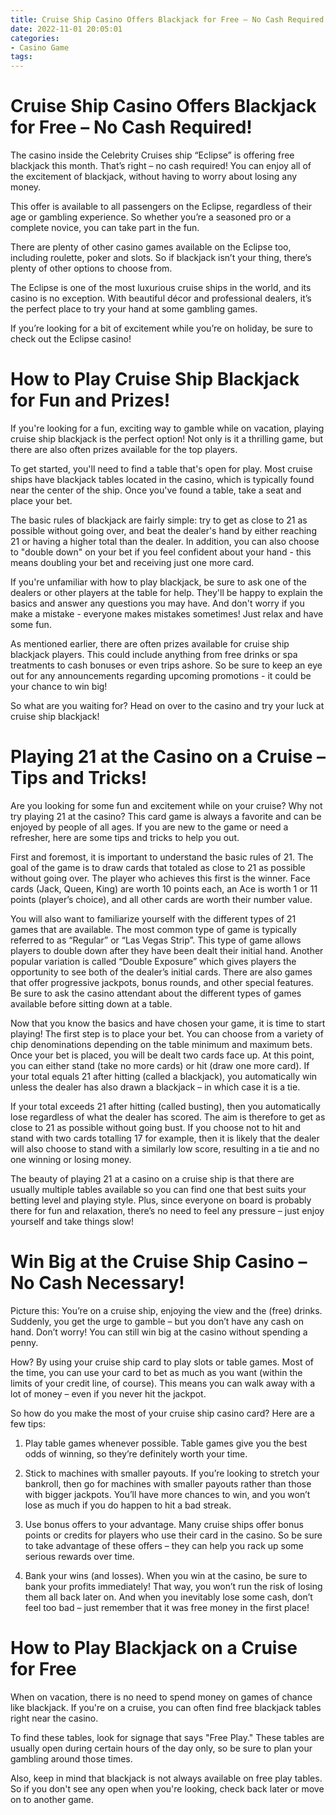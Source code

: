 ```yaml
---
title: Cruise Ship Casino Offers Blackjack for Free – No Cash Required!
date: 2022-11-01 20:05:01
categories:
- Casino Game
tags:
---
```



#  Cruise Ship Casino Offers Blackjack for Free – No Cash Required!

The casino inside the Celebrity Cruises ship “Eclipse” is offering free blackjack this month. That’s right – no cash required! You can enjoy all of the excitement of blackjack, without having to worry about losing any money.

This offer is available to all passengers on the Eclipse, regardless of their age or gambling experience. So whether you’re a seasoned pro or a complete novice, you can take part in the fun.

There are plenty of other casino games available on the Eclipse too, including roulette, poker and slots. So if blackjack isn’t your thing, there’s plenty of other options to choose from.

The Eclipse is one of the most luxurious cruise ships in the world, and its casino is no exception. With beautiful décor and professional dealers, it’s the perfect place to try your hand at some gambling games.

If you’re looking for a bit of excitement while you’re on holiday, be sure to check out the Eclipse casino!

#  How to Play Cruise Ship Blackjack for Fun and Prizes!

If you're looking for a fun, exciting way to gamble while on vacation, playing cruise ship blackjack is the perfect option! Not only is it a thrilling game, but there are also often prizes available for the top players.

To get started, you'll need to find a table that's open for play. Most cruise ships have blackjack tables located in the casino, which is typically found near the center of the ship. Once you've found a table, take a seat and place your bet.

The basic rules of blackjack are fairly simple: try to get as close to 21 as possible without going over, and beat the dealer's hand by either reaching 21 or having a higher total than the dealer. In addition, you can also choose to "double down" on your bet if you feel confident about your hand - this means doubling your bet and receiving just one more card.

If you're unfamiliar with how to play blackjack, be sure to ask one of the dealers or other players at the table for help. They'll be happy to explain the basics and answer any questions you may have. And don't worry if you make a mistake - everyone makes mistakes sometimes! Just relax and have some fun.

As mentioned earlier, there are often prizes available for cruise ship blackjack players. This could include anything from free drinks or spa treatments to cash bonuses or even trips ashore. So be sure to keep an eye out for any announcements regarding upcoming promotions - it could be your chance to win big!

So what are you waiting for? Head on over to the casino and try your luck at cruise ship blackjack!

#  Playing 21 at the Casino on a Cruise – Tips and Tricks!

Are you looking for some fun and excitement while on your cruise? Why not try playing 21 at the casino? This card game is always a favorite and can be enjoyed by people of all ages. If you are new to the game or need a refresher, here are some tips and tricks to help you out.

First and foremost, it is important to understand the basic rules of 21. The goal of the game is to draw cards that totaled as close to 21 as possible without going over. The player who achieves this first is the winner. Face cards (Jack, Queen, King) are worth 10 points each, an Ace is worth 1 or 11 points (player’s choice), and all other cards are worth their number value.

You will also want to familiarize yourself with the different types of 21 games that are available. The most common type of game is typically referred to as “Regular” or “Las Vegas Strip”. This type of game allows players to double down after they have been dealt their initial hand. Another popular variation is called “Double Exposure” which gives players the opportunity to see both of the dealer’s initial cards. There are also games that offer progressive jackpots, bonus rounds, and other special features. Be sure to ask the casino attendant about the different types of games available before sitting down at a table.

Now that you know the basics and have chosen your game, it is time to start playing! The first step is to place your bet. You can choose from a variety of chip denominations depending on the table minimum and maximum bets. Once your bet is placed, you will be dealt two cards face up. At this point, you can either stand (take no more cards) or hit (draw one more card). If your total equals 21 after hitting (called a blackjack), you automatically win unless the dealer has also drawn a blackjack – in which case it is a tie.

If your total exceeds 21 after hitting (called busting), then you automatically lose regardless of what the dealer has scored. The aim is therefore to get as close to 21 as possible without going bust. If you choose not to hit and stand with two cards totalling 17 for example, then it is likely that the dealer will also choose to stand with a similarly low score, resulting in a tie and no one winning or losing money.

The beauty of playing 21 at a casino on a cruise ship is that there are usually multiple tables available so you can find one that best suits your betting level and playing style. Plus, since everyone on board is probably there for fun and relaxation, there’s no need to feel any pressure – just enjoy yourself and take things slow!

#  Win Big at the Cruise Ship Casino – No Cash Necessary!

Picture this: You’re on a cruise ship, enjoying the view and the (free) drinks. Suddenly, you get the urge to gamble – but you don’t have any cash on hand. Don’t worry! You can still win big at the casino without spending a penny.

How? By using your cruise ship card to play slots or table games. Most of the time, you can use your card to bet as much as you want (within the limits of your credit line, of course). This means you can walk away with a lot of money – even if you never hit the jackpot.

So how do you make the most of your cruise ship casino card? Here are a few tips:

1. Play table games whenever possible. Table games give you the best odds of winning, so they’re definitely worth your time.

2. Stick to machines with smaller payouts. If you’re looking to stretch your bankroll, then go for machines with smaller payouts rather than those with bigger jackpots. You’ll have more chances to win, and you won’t lose as much if you do happen to hit a bad streak.

3. Use bonus offers to your advantage. Many cruise ships offer bonus points or credits for players who use their card in the casino. So be sure to take advantage of these offers – they can help you rack up some serious rewards over time.

4. Bank your wins (and losses). When you win at the casino, be sure to bank your profits immediately! That way, you won’t run the risk of losing them all back later on. And when you inevitably lose some cash, don’t feel too bad – just remember that it was free money in the first place!

#  How to Play Blackjack on a Cruise for Free

When on vacation, there is no need to spend money on games of chance like blackjack. If you're on a cruise, you can often find free blackjack tables right near the casino. 

To find these tables, look for signage that says "Free Play." These tables are usually open during certain hours of the day only, so be sure to plan your gambling around those times.

Also, keep in mind that blackjack is not always available on free play tables. So if you don't see any open when you're looking, check back later or move on to another game.